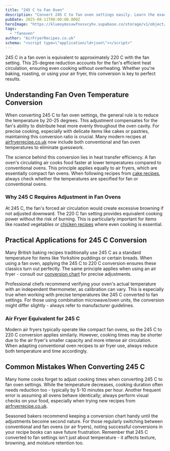 ```yaml
---
title: "245 C to Fan Oven"
description: "Convert 245 C to fan oven settings easily. Learn the exact temperature adjustment for baking, roasting, and air frying with this simple guide."
pubDate: 2025-08-11T00:00:00.000Z
heroImage: "https://klueoymssxwfnxsvcyhv.supabase.co/storage/v1/object/public/md/245-c-to-fan-oven-a0cd75f7.png"
tags:
  - "fanoven"
author: "AirFryerRecipes.co.uk"
schema: "<script type=\"application/ld+json\"></script>"
---
```


<p>245 C in a fan oven is equivalent to approximately 220 C with the fan setting. This 25-degree reduction accounts for the fan's efficient heat circulation, ensuring even cooking without overheating. Whether you're baking, roasting, or using your air fryer, this conversion is key to perfect results.</p>

<h2>Understanding Fan Oven Temperature Conversion</h2>
<p>When converting 245 C to fan oven settings, the general rule is to reduce the temperature by 20-25 degrees. This adjustment compensates for the fan's ability to distribute heat more evenly throughout the oven cavity. For precise cooking, especially with delicate items like cakes or pastries, maintaining this conversion ratio is crucial. Many modern recipes at <a href=https://www.airfryerrecipe.co.uk/recipes>airfryerrecipe.co.uk</a> now include both conventional and fan oven temperatures to eliminate guesswork.</p>

<p>The science behind this conversion lies in heat transfer efficiency. A fan oven's circulating air cooks food faster at lower temperatures compared to conventional ovens. This principle applies equally to air fryers, which are essentially compact fan ovens. When following recipes from <a href=https://www.airfryerrecipe.co.uk/recipe-category/cakes>cake recipes</a>, always check whether the temperatures are specified for fan or conventional ovens.</p>

<h3>Why 245 C Requires Adjustment in Fan Ovens</h3>
<p>At 245 C, the fan's forced air circulation would create excessive browning if not adjusted downward. The 220 C fan setting provides equivalent cooking power without the risk of burning. This is particularly important for items like roasted vegetables or <a href=https://www.airfryerrecipe.co.uk/recipe-category/chicken>chicken recipes</a> where even cooking is essential.</p>

<h2>Practical Applications for 245 C Conversion</h2>
<p>Many British baking recipes traditionally use 245 C as a standard temperature for items like Yorkshire puddings or certain breads. When using a fan oven, applying the 245 C to 220 C conversion ensures these classics turn out perfectly. The same principle applies when using an air fryer - consult our <a href=https://www.airfryerrecipe.co.uk/air-fryer-conversion-chart>conversion chart</a> for precise adjustments.</p>

<p>Professional chefs recommend verifying your oven's actual temperature with an independent thermometer, as calibration can vary. This is especially true when working with precise temperatures like 245 C converted to fan settings. For those using combination microwave/oven units, the conversion might differ slightly - always refer to manufacturer guidelines.</p>

<h3>Air Fryer Equivalent for 245 C</h3>
<p>Modern air fryers typically operate like compact fan ovens, so the 245 C to 220 C conversion applies similarly. However, cooking times may be shorter due to the air fryer's smaller capacity and more intense air circulation. When adapting conventional oven recipes to air fryer use, always reduce both temperature and time accordingly.</p>

<h2>Common Mistakes When Converting 245 C</h2>
<p>Many home cooks forget to adjust cooking times when converting 245 C to fan oven settings. While the temperature decreases, cooking duration often needs reduction too - typically by 5-10 minutes per hour. Another frequent error is assuming all ovens behave identically; always perform visual checks on your food, especially when trying new recipes from <a href=https://www.airfryerrecipe.co.uk>airfryerrecipe.co.uk</a>.</p>

<p>Seasoned bakers recommend keeping a conversion chart handy until the adjustments become second nature. For those regularly switching between conventional and fan ovens (or air fryers), noting successful conversions in your recipe books can save future frustration. Remember that 245 C converted to fan settings isn't just about temperature - it affects texture, browning, and moisture retention too.</p>